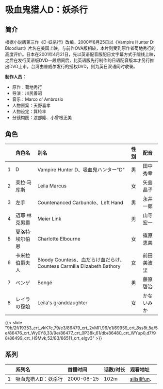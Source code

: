 # 吸血鬼猎人D：妖杀行


## 简介

根据小说版第三作《D-妖杀行》改编。2000年8月25日以《Vampire Hunter D: Bloodlust》片名在美国上映。与前作OVA版相较，本片则受到原作者菊地秀行的高度评价。日本在2001年4月21日，先以英语配音版配日文字幕方式于院线上映，之后在发行英语版DVD一段期间后，比英语版先行制作的日语配音版本才另行推出DVD上市。台湾由普威尔发行的授权DVD，则为英日双语同时收录。

**制作人员：**
- 原作：菊地秀行
- 导演：川尻善昭
- 音乐：Marco d' Ambrosio
- 人物原案：天野喜孝
- 人物设定：箕轮丰
- 分镜构图：渡部隆、小曾根正美

## 角色

|     |   角色名   |   别名  | 性别 |  配音  |
|:--- |:------  |:----      |:---  |:--   |
| 1 | D | Vampire Hunter D、吸血鬼ハンター&quot;D&quot; | 男 | 田中秀幸 |
| 2 | 莱拉·马库斯 | Leila Marcus | 女 | 矢島晶子 |
| 3 | 左手 | Countenanced Carbuncle、Left Hand | 男 | 永井一郎 |
| 4 | 迈耶·林克男爵 | Meier Link | 男 | 山寺宏一 |
| 5 | 夏洛特·埃尔伯恩 | Charlotte Elbourne | 女 | 篠原恵美 |
| 6 | 卡米拉伯爵夫人 | Bloody Countess、血だらけ血だらけ、Countess Carmilla Elizabeth Bathory | 女 | 前田美波里 |
| 7 | ベンゲ | Bengé | 男 | 藤原啓治 |
| 8 | レイラの孫娘 | Leila's granddaughter | 女 | かないみか |

{{< slide "9b/2f/19353_crt_vkK7c,79/e3/86479_crt_2vMl1,96/e1/69959_crt_8ss8t,5a/5e/86476_crt_Wy0Y8,33/9e/86477_crt_0P38k,61/db/86480_crt_WYup0,d7/98/86499_crt_H9Mvk,52/83/86511_crt_elgv3" >}}

## 系列

|     |   系列名   |   首播时间  | 话数/时长  | 观看地址 |
|:---  |:------    |:----      |:---       |:---  |
| 1 | 吸血鬼猎人D：妖杀行 | 2000-08-25 | 102m | [silisilifun](https://www.silisilifun.com/vodsearch/?wd=吸血鬼猎人D：妖杀行)、  |



